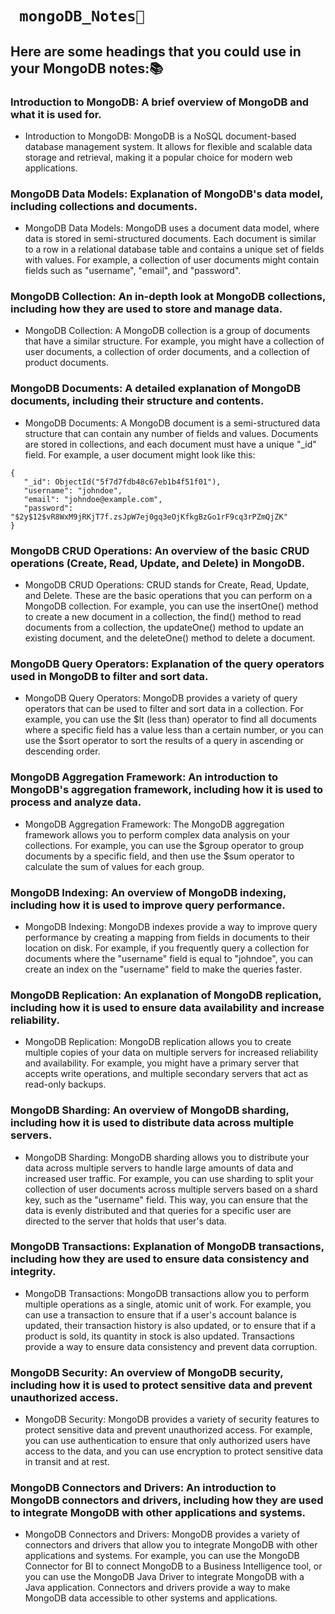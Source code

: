 # ``` mongoDB_Notes📌```
## Here are some headings that you could use in your MongoDB notes:📚

### Introduction to MongoDB: A brief overview of MongoDB and what it is used for.

- Introduction to MongoDB: MongoDB is a NoSQL document-based database management system. It allows for flexible and scalable data storage and retrieval, making it a popular choice for modern web applications.

### MongoDB Data Models: Explanation of MongoDB's data model, including collections and documents.

- MongoDB Data Models: MongoDB uses a document data model, where data is stored in semi-structured documents. Each document is similar to a row in a relational database table and contains a unique set of fields with values. For example, a collection of user documents might contain fields such as "username", "email", and "password".

### MongoDB Collection: An in-depth look at MongoDB collections, including how they are used to store and manage data.

- MongoDB Collection: A MongoDB collection is a group of documents that have a similar structure. For example, you might have a collection of user documents, a collection of order documents, and a collection of product documents.

### MongoDB Documents: A detailed explanation of MongoDB documents, including their structure and contents.

- MongoDB Documents: A MongoDB document is a semi-structured data structure that can contain any number of fields and values. Documents are stored in collections, and each document must have a unique "_id" field. For example, a user document might look like this:
 
``` 
{
   "_id": ObjectId("5f7d7fdb48c67eb1b4f51f01"),
   "username": "johndoe",
   "email": "johndoe@example.com",
   "password": "$2y$12$vR8WxM9jRKjT7f.zsJpW7ej0gq3eOjKfkgBzGo1rF9cq3rPZmQjZK"
}
  ```
### MongoDB CRUD Operations: An overview of the basic CRUD operations (Create, Read, Update, and Delete) in MongoDB.

- MongoDB CRUD Operations: CRUD stands for Create, Read, Update, and Delete. These are the basic operations that you can perform on a MongoDB collection. For example, you can use the insertOne() method to create a new document in a collection, the find() method to read documents from a collection, the updateOne() method to update an existing document, and the deleteOne() method to delete a document.

### MongoDB Query Operators: Explanation of the query operators used in MongoDB to filter and sort data.

- MongoDB Query Operators: MongoDB provides a variety of query operators that can be used to filter and sort data in a collection. For example, you can use the $lt (less than) operator to find all documents where a specific field has a value less than a certain number, or you can use the $sort operator to sort the results of a query in ascending or descending order.

### MongoDB Aggregation Framework: An introduction to MongoDB's aggregation framework, including how it is used to process and analyze data.

- MongoDB Aggregation Framework: The MongoDB aggregation framework allows you to perform complex data analysis on your collections. For example, you can use the $group operator to group documents by a specific field, and then use the $sum operator to calculate the sum of values for each group.

### MongoDB Indexing: An overview of MongoDB indexing, including how it is used to improve query performance.

- MongoDB Indexing: MongoDB indexes provide a way to improve query performance by creating a mapping from fields in documents to their location on disk. For example, if you frequently query a collection for documents where the "username" field is equal to "johndoe", you can create an index on the "username" field to make the queries faster.

### MongoDB Replication: An explanation of MongoDB replication, including how it is used to ensure data availability and increase reliability.

- MongoDB Replication: MongoDB replication allows you to create multiple copies of your data on multiple servers for increased reliability and availability. For example, you might have a primary server that accepts write operations, and multiple secondary servers that act as read-only backups.

### MongoDB Sharding: An overview of MongoDB sharding, including how it is used to distribute data across multiple servers.

- MongoDB Sharding: MongoDB sharding allows you to distribute your data across multiple servers to handle large amounts of data and increased user traffic. For example, you can use sharding to split your collection of user documents across multiple servers based on a shard key, such as the "username" field. This way, you can ensure that the data is evenly distributed and that queries for a specific user are directed to the server that holds that user's data.

### MongoDB Transactions: Explanation of MongoDB transactions, including how they are used to ensure data consistency and integrity.

- MongoDB Transactions: MongoDB transactions allow you to perform multiple operations as a single, atomic unit of work. For example, you can use a transaction to ensure that if a user's account balance is updated, their transaction history is also updated, or to ensure that if a product is sold, its quantity in stock is also updated. Transactions provide a way to ensure data consistency and prevent data corruption.

### MongoDB Security: An overview of MongoDB security, including how it is used to protect sensitive data and prevent unauthorized access.

- MongoDB Security: MongoDB provides a variety of security features to protect sensitive data and prevent unauthorized access. For example, you can use authentication to ensure that only authorized users have access to the data, and you can use encryption to protect sensitive data in transit and at rest.

### MongoDB Connectors and Drivers: An introduction to MongoDB connectors and drivers, including how they are used to integrate MongoDB with other applications and systems.

- MongoDB Connectors and Drivers: MongoDB provides a variety of connectors and drivers that allow you to integrate MongoDB with other applications and systems. For example, you can use the MongoDB Connector for BI to connect MongoDB to a Business Intelligence tool, or you can use the MongoDB Java Driver to integrate MongoDB with a Java application. Connectors and drivers provide a way to make MongoDB data accessible to other systems and applications.
